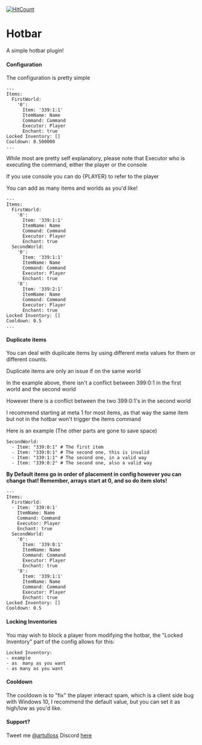 [![HitCount](http://hits.dwyl.io/artulloss/Hotbar.svg)](http://hits.dwyl.io/artulloss/Hotbar)
# Hotbar
A simple hotbar plugin!
#### Configuration

The configuration is pretty simple
```
---
Items:
  FirstWorld:
    '0':
      Item: '339:1:1'
      ItemName: Name
      Command: Command
      Executor: Player
      Enchant: true
Locked Inventory: []
Cooldown: 0.500000
...
```

While most are pretty self explanatory, please note that Executor who is executing the command, either the player or the console

If you use console you can do {PLAYER} to refer to the player

You can add as many items and worlds as you'd like!
```
---
Items:
  FirstWorld:
    '0':
      Item: '339:1:1'
      ItemName: Name
      Command: Command
      Executor: Player
      Enchant: true
  SecondWorld:
    '0':
      Item: '339:1:1'
      ItemName: Name
      Command: Command
      Executor: Player
      Enchant: true
    '8':
      Item: '339:2:1'
      ItemName: Name
      Command: Command
      Executor: Player
      Enchant: true
Locked Inventory: []
Cooldown: 0.5
...
```
#### Duplicate items

You can deal with duplicate items by using different meta values for them or different counts.

Duplicate items are only an issue if on the same world

In the example above, there isn't a conflict between 399:0:1 in the first world and the second world

However there is a conflict between the two 399:0:1's in the second world

I recommend starting at meta 1 for most items, as that way the same item but not in the hotbar won't trigger the items command

Here is an example (The other parts are gone to save space)
```
SecondWorld:
  - Item: "339:0:1" # The first item
  - Item: "339:0:1" # The second one, this is invalid
  - Item: "339:1:1" # The second one, in a valid way
  - Item: "339:0:2" # The second one, also a valid way
```
**By Default items go in order of placement in config however you can change that! Remember, arrays start at 0, and so do item slots!**
```
---
Items:
  FirstWorld:
  - Item: '339:0:1'
    ItemName: Name
    Command: Command
    Executor: Player
    Enchant: true
  SecondWorld:
    '0':
      Item: '339:0:1'
      ItemName: Name
      Command: Command
      Executor: Player
      Enchant: true
    '8':
      Item: '339:1:1'
      ItemName: Name
      Command: Command
      Executor: Player
      Enchant: true
Locked Inventory: []
Cooldown: 0.5
```

#### Locking Inventories

You may wish to block a player from modifying the hotbar, the "Locked Inventory" part of the config allows for this:

```
Locked Inventory:
- example
- as  many as you want
- as many as you want
```

#### Cooldown
The cooldown is to "fix" the player interact spam, which is a client side bug with Windows 10, I recommend the default value, but you can set it as high/low as you'd like.

#### Support?
Tweet me [@artulloss](https://twitter.com/artulloss)
Discord [here](https://discord.versai.pro)
